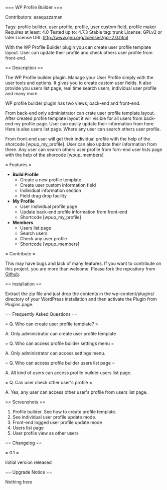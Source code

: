 === WP Profile Builder ===

Contributors: asaquzzaman

Tags: profile builder, user profile, profile, user custom field, profile maker
Requires at least: 4.0
Tested up to: 4.7.3
Stable tag: trunk
License: GPLv2 or later
License URI: http://www.gnu.org/licenses/gpl-2.0.html

With the WP Profile Builder plugin you can create user profile template layout. User can update their profile and check others user profile from front-end.

== Description ==

The WP Profile builder plugin. Manage your User Profile simply with the user tools and options. It gives you to create custom user fields. It also provide you users list page, real time search users, individual user profile and many more.

WP profile builder plugin has two views, back-end and front-end.

From back-end only administrator can crate user profile template layout. After created profile template layout it will visible for all users from back-end my profile page. User can easily update their information from here. Here is also users list page. Where any user can search others user profile.

From front-end user will get their individual profile with the help of the shorcode [wpup_my_profile]. User can also update their information from there. Any user can search others user profile from forn-end user lists page with the help of the shorcode [wpup_members]

= Features =

* **Build Profile**
	* Create a new profile template
	* Create user custom information field
	* Individual information section
	* Field drag drop facility
* **My Profile**
	* User individual profile page
	* Update back-end profile information from front-end
	* Shortcode [wpup_my_profile]
* **Members**
	* Users list page
	* Search users
	* Check any user profile
	* Shortcode [wpup_members]

= Contribute =

This may have bugs and lack of many features. If you want to contribute on this project, you are more than welcome. Please fork the repository from [Github](https://github.com/asaquzzaman/wp-user-profile-builder).

== Installation ==

Extract the zip file and just drop the contents in the wp-content/plugins/ directory of your WordPress installation and then activate the Plugin from Plugins page.

== Frequently Asked Questions ==

= Q. Who can create user profile template? =

A. Only administrator can create user profile template

= Q. Who can access profile builder settings menu =

A. Only administrator can access settings menu.

= Q. Who can access profile builder users list page =

A. All kind of users can access profile builder users list page.

= Q. Can user check other user's profile =

A. Yes, any user can access other user's profile from users list page.

== Screenshots ==

1. Profile builder. See how to create profile template.
2. See individual user profile update mode.
3. Front-end logged user profile update mode
4. Users list page
5. User profile view as other users

== Changelog ==

= 0.1 =

Initial version released

== Upgrade Notice ==

Nothing here